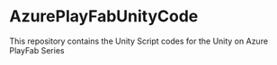 # AzurePlayFabUnityCode
This repository contains the Unity Script codes for the Unity on Azure PlayFab Series

